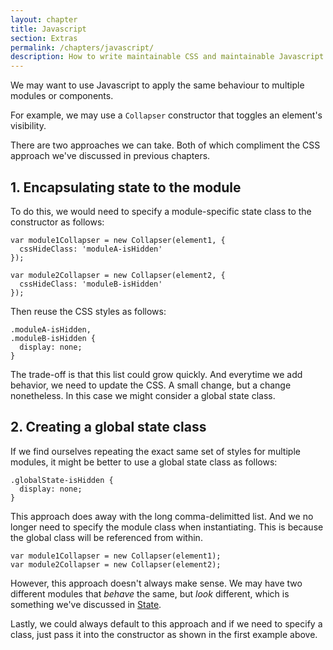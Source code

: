 ```yaml
---
layout: chapter
title: Javascript
section: Extras
permalink: /chapters/javascript/
description: How to write maintainable CSS and maintainable Javascript at the same time.
---
```


We may want to use Javascript to apply the same behaviour to multiple modules or components.

For example, we may use a `Collapser` constructor that toggles an element's visibility.

There are two approaches we can take. Both of which compliment the CSS approach we've discussed in previous chapters.

## 1. Encapsulating state to the module

To do this, we would need to specify a module-specific state class to the constructor as follows:

	var module1Collapser = new Collapser(element1, {
	  cssHideClass: 'moduleA-isHidden'
	});

	var module2Collapser = new Collapser(element2, {
	  cssHideClass: 'moduleB-isHidden'
	});

Then reuse the CSS styles as follows:

	.moduleA-isHidden,
	.moduleB-isHidden {
      display: none;
	}

The trade-off is that this list could grow quickly. And everytime we add behavior, we need to update the CSS. A small change, but a change nonetheless. In this case we might consider a global state class.

## 2. Creating a global state class

If we find ourselves repeating the exact same set of styles for multiple modules, it might be better to use a global state class as follows:

	.globalState-isHidden {
      display: none;
	}

This approach does away with the long comma-delimitted list. And we no longer need to specify the module class when instantiating. This is because the global class will be referenced from within.

	var module1Collapser = new Collapser(element1);
	var module2Collapser = new Collapser(element2);

However, this approach doesn't always make sense. We may have two different modules that *behave* the same, but *look* different, which is something we've discussed in [State](/chapters/state/).

Lastly, we could always default to this approach and if we need to specify a class, just pass it into the constructor as shown in the first example above.



<!-- display: flex vs display: block -->